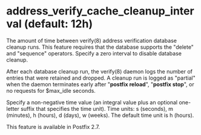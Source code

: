 # address_verify_cache_cleanup_interval (default: 12h)
 The amount of time between verify(8) address verification
database cleanup runs. This feature requires that the database
supports the "delete" and "sequence" operators. Specify a zero
interval to disable database cleanup. 


 After each database cleanup run, the verify(8) daemon logs the
number of entries that were retained and dropped. A cleanup run is
logged as "partial" when the daemon terminates early after "**postfix
reload**", "**postfix stop**", or no requests for $max\_idle
seconds. 


 Specify a non-negative time value (an integral value plus an optional
one-letter suffix that specifies the time unit). Time units: s
(seconds), m (minutes), h (hours), d (days), w (weeks).
The default time unit is h (hours). 


 This feature is available in Postfix 2.7. 



